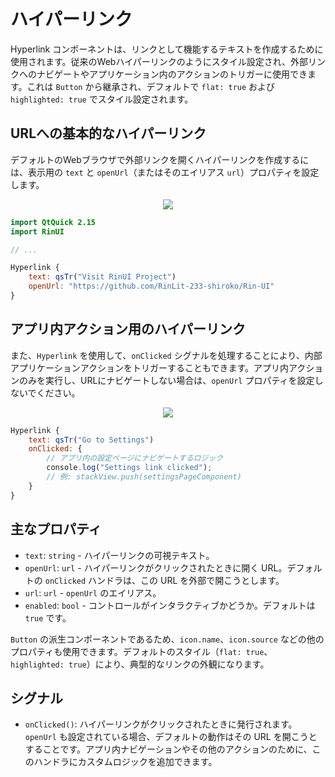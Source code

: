 # ハイパーリンク

Hyperlink コンポーネントは、リンクとして機能するテキストを作成するために使用されます。従来のWebハイパーリンクのようにスタイル設定され、外部リンクへのナビゲートやアプリケーション内のアクションのトリガーに使用できます。これは `Button` から継承され、デフォルトで `flat: true` および `highlighted: true` でスタイル設定されます。

## URLへの基本的なハイパーリンク

デフォルトのWebブラウザで外部リンクを開くハイパーリンクを作成するには、表示用の `text` と `openUrl`（またはそのエイリアス `url`）プロパティを設定します。

<div align="center">
  <img src="/assets/images/BasicInput/Hyperlink/hyperlink-url.png"> <!-- Placeholder: 画像パスは確認または作成が必要です -->
</div>

```qml
import QtQuick 2.15
import RinUI

// ...

Hyperlink {
    text: qsTr("Visit RinUI Project")
    openUrl: "https://github.com/RinLit-233-shiroko/Rin-UI"
}
```

## アプリ内アクション用のハイパーリンク

また、`Hyperlink` を使用して、`onClicked` シグナルを処理することにより、内部アプリケーションアクションをトリガーすることもできます。アプリ内アクションのみを実行し、URLにナビゲートしない場合は、`openUrl` プロパティを設定しないでください。

<div align="center">
  <img src="/assets/images/BasicInput/Hyperlink/hyperlink-action.png"> <!-- Placeholder: 画像パスは確認または作成が必要です -->
</div>

```qml
Hyperlink {
    text: qsTr("Go to Settings")
    onClicked: {
        // アプリ内の設定ページにナビゲートするロジック
        console.log("Settings link clicked");
        // 例: stackView.push(settingsPageComponent)
    }
}
```

## 主なプロパティ

*   `text`: `string` - ハイパーリンクの可視テキスト。
*   `openUrl`: `url` - ハイパーリンクがクリックされたときに開く URL。デフォルトの `onClicked` ハンドラは、この URL を外部で開こうとします。
*   `url`: `url` - `openUrl` のエイリアス。
*   `enabled`: `bool` - コントロールがインタラクティブかどうか。デフォルトは `true` です。

`Button` の派生コンポーネントであるため、`icon.name`、`icon.source` などの他のプロパティも使用できます。デフォルトのスタイル（`flat: true`、`highlighted: true`）により、典型的なリンクの外観になります。

## シグナル

*   `onClicked()`: ハイパーリンクがクリックされたときに発行されます。`openUrl` も設定されている場合、デフォルトの動作はその URL を開こうとすることです。アプリ内ナビゲーションやその他のアクションのために、このハンドラにカスタムロジックを追加できます。

```
